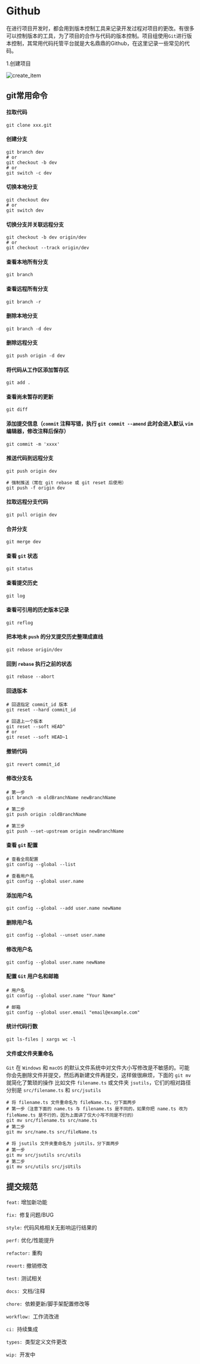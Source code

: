 # Github

在进行项目开发时，都会用到版本控制工具来记录开发过程对项目的更改。有很多可以控制版本的工具，为了项目的合作与代码的版本控制。项目组使用`Git`进行版本控制，其常用代码托管平台就是大名鼎鼎的Github，在这里记录一些常见的代码。

1.创建项目

![create_item](./static/create_item.png)

## git常用命令

#### 拉取代码

```
git clone xxx.git
```

#### 创建分支

```
git branch dev
# or
git checkout -b dev
# or
git switch -c dev
```

#### 切换本地分支

```
git checkout dev
# or
git switch dev
```

#### 切换分支并关联远程分支

```
git checkout -b dev origin/dev
# or
git checkout --track origin/dev
```

#### 查看本地所有分支

```
git branch
```

#### 查看远程所有分支

```
git branch -r
```

#### 删除本地分支

```
git branch -d dev
```

#### 删除远程分支

```
git push origin -d dev
```

#### 将代码从工作区添加暂存区

```
git add .
```

#### 查看尚未暂存的更新

```
git diff
```

#### 添加提交信息（`commit` 注释写错，执行 `git commit --amend` 此时会进入默认 `vim` 编辑器，修改注释后保存）

```
git commit -m 'xxxx'
```

#### 推送代码到远程分支

```
git push origin dev

# 强制推送（常在 git rebase 或 git reset 后使用）
git push -f origin dev
```

#### 拉取远程分支代码

```
git pull origin dev
```

#### 合并分支

```
git merge dev
```

####  查看 `git` 状态

```
git status
```

#### 查看提交历史

```
git log
```

#### 查看可引用的历史版本记录

```
git reflog
```

#### 把本地未 `push` 的分叉提交历史整理成直线

```
git rebase origin/dev
```

#### 回到 `rebase` 执行之前的状态

```
git rebase --abort
```

#### 回退版本

```
# 回退指定 commit_id 版本
git reset --hard commit_id

# 回退上一个版本
git reset --soft HEAD^
# or
git reset --soft HEAD~1
```

####  撤销代码

```
git revert commit_id
```

#### 修改分支名

```
# 第一步
git branch -m oldBranchName newBranchName

# 第二步
git push origin :oldBranchName

# 第三步
git push --set-upstream origin newBranchName
```

#### 查看 `git` 配置

```
# 查看全局配置
git config --global --list

# 查看用户名
git config --global user.name
```

####  添加用户名

```
git config --global --add user.name newName
```

#### 删除用户名

```
git config --global --unset user.name
```

####  修改用户名

```
git config --global user.name newName
```

#### 配置 `Git` 用户名和邮箱

```
# 用户名
git config --global user.name "Your Name"

# 邮箱
git config --global user.email "email@example.com"
```

#### 统计代码行数

```
git ls-files | xargs wc -l
```

#### 文件或文件夹重命名

`Git` 在 `Windows` 和 `macOS` 的默认文件系统中对文件大小写修改是不敏感的。可能你会先删除文件并提交，然后再新建文件再提交，这样做很麻烦，下面的 `git mv` 就简化了繁琐的操作
比如文件 `filename.ts` 或文件夹 `jsutils`，它们的相对路径分别是 `src/filename.ts` 和 `src/jsutils`

```
# 将 filename.ts 文件重命名为 fileName.ts，分下面两步
# 第一步（注意下面的 name.ts 与 filename.ts 是不同的，如果你把 name.ts 改为 fileName.ts 是不行的，因为上面讲了仅大小写不同是不行的）
git mv src/filename.ts src/name.ts
# 第二步
git mv src/name.ts src/fileName.ts

# 将 jsutils 文件夹重命名为 jsUtils，分下面两步
# 第一步
git mv src/jsutils src/utils
# 第二步
git mv src/utils src/jsUtils
```

## 提交规范

`feat:` 增加新功能

`fix: `修复问题/BUG

`style:` 代码风格相关无影响运行结果的

`perf:` 优化/性能提升

`refactor:` 重构

`revert:` 撤销修改

`test:` 测试相关

`docs: `文档/注释

`chore: `依赖更新/脚手架配置修改等

`workflow: `工作流改进

`ci: `持续集成

`types: `类型定义文件更改

`wip: `开发中

